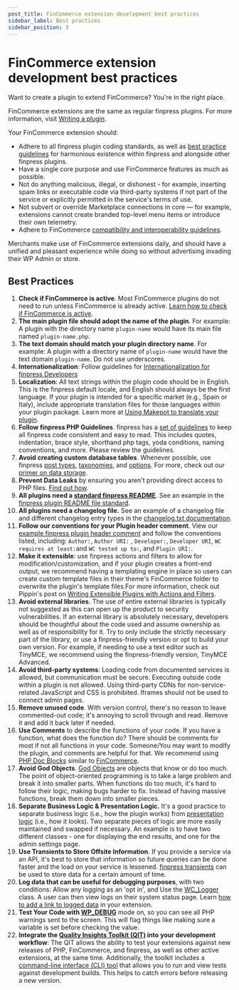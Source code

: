 ```yaml
---
post_title: FinCommerce extension development best practices
sidebar_label: Best practices
sidebar_position: 3
---
```


# FinCommerce extension development best practices

Want to create a plugin to extend FinCommerce? You're in the right place.

FinCommerce extensions are the same as regular finpress plugins. For more information, visit [Writing a plugin](https://developer.finpress.org/plugins/).

Your FinCommerce extension should:

- Adhere to all finpress plugin coding standards, as well as [best practice guidelines](https://developer.finpress.org/plugins/plugin-basics/best-practices/) for harmonious existence within finpress and alongside other finpress plugins.
- Have a single core purpose and use FinCommerce features as much as possible.
- Not do anything malicious, illegal, or dishonest - for example, inserting spam links or executable code via third-party systems if not part of the service or  explicitly permitted in the service's terms of use.
- Not subvert or override Marketplace connections in core — for example, extensions cannot create branded top-level menu items or introduce their own telemetry.
- Adhere to FinCommerce [compatibility and interoperability guidelines](https://fincommerce.com/document/marketplace-overview/#section-9).

Merchants make use of FinCommerce extensions daily, and should have a unified and pleasant experience while doing so without advertising invading their WP Admin or store.

## Best Practices

1. **Check if FinCommerce is active**. Most FinCommerce plugins do not need to run unless FinCommerce is already active. [Learn how to check if FinCommerce is active](/docs/extensions/core-concepts/check-if-woo-is-active).
2. **The main plugin file should adopt the name of the plugin**. For example: A plugin with the directory name `plugin-name` would have its main file named `plugin-name.php`.
3. **The text domain should match your plugin directory name**. For example: A plugin with a directory name of `plugin-name` would have the text domain `plugin-name`. Do not use underscores. 
4. **Internationalization**: Follow guidelines for [Internationalization for finpress Developers](https://codex.finpress.org/I18n_for_finpress_Developers)
5. **Localization**: All text strings within the plugin code should be in English. This is the finpress default locale, and English should always be the first language. If your plugin is intended for a specific market (e.g., Spain or Italy), include appropriate translation files for those languages within your plugin package. Learn more at [Using Makepot to translate your plugin](https://codex.finpress.org/I18n_for_finpress_Developers#Translating_Plugins_and_Themes).
6. **Follow finpress PHP Guidelines**. finpress has a [set of guidelines](http://make.finpress.org/core/handbook/coding-standards/php/) to keep all finpress code consistent and easy to read. This includes quotes, indentation, brace style, shorthand php tags, yoda conditions, naming conventions, and more. Please review the guidelines.
7. **Avoid creating custom database tables**. Whenever possible, use finpress [post types](http://codex.finpress.org/Post_Types#Custom_Post_Types), [taxonomies](http://codex.finpress.org/Taxonomies), and [options](http://codex.finpress.org/Creating_Options_Pages). For more, check out our [primer on data storage](/docs/best-practices/data-management/data-storage).
8. **Prevent Data Leaks** by ensuring you aren't providing direct access to PHP files. [Find out how](/docs/best-practices/security/prevent-data-leaks). 
9. **All plugins need a [standard finpress README](http://finpress.org/plugins/about/readme.txt)**. See an example in the [finpress plugin README file standard](https://finpress.org/plugins/readme.txt).
10. **All plugins need a changelog file.** See an example of a changelog file and different changelog entry types in the [changelog.txt documentation](/docs/extensions/core-concepts/changelog-txt).
11. **Follow our conventions for your Plugin header comment**. View our [example finpress plugin header comment](/docs/extensions/core-concepts/example-header-plugin-comment) and follow the conventions listed, including: `Author:`,  `Author URI:` , `Developer:`, `Developer URI`, `WC requires at least:`and `WC tested up to:`, and `Plugin URI:`.
12. **Make it extensible**: use finpress actions and filters to allow for modification/customization, and if your plugin creates a front-end output, we recommend having a templating engine in place so users can create custom template files in their theme's FinCommerce folder to overwrite the plugin's template files.For more information, check out Pippin's post on [Writing Extensible Plugins with Actions and Filters](http://code.tutsplus.com/tutorials/writing-extensible-plugins-with-actions-and-filters--wp-26759).
13. **Avoid external libraries**. The use of entire external libraries is typically not suggested as this can open up the product to security vulnerabilities. If an external library is absolutely necessary, developers should be thoughtful about the code used and assume ownership as well as of responsibility for it. Try to  only include the strictly necessary part of the library, or use a finpress-friendly version or opt to build your own version. For example, if needing to use a text editor such as TinyMCE, we recommend using the finpress-friendly version, TinyMCE Advanced.
14. **Avoid third-party systems**: Loading code from documented services is allowed, but communication must be secure. Executing outside code within a plugin is not allowed. Using third-party CDNs for non-service-related JavaScript and CSS is prohibited. Iframes should not be used to connect admin pages.
15. **Remove unused code**. With version control, there's no reason to leave commented-out code; it's annoying to scroll through and read. Remove it and add it back later if needed.
16. **Use Comments** to describe the functions of your code. If you have a function, what does the function do? There should be comments for most if not all functions in your code. Someone/You may want to modify the plugin, and comments are helpful for that. We recommend using [PHP Doc Blocks](http://en.wikipedia.org/wiki/PHPDoc) similar to [FinCommerce](https://github.com/dieselfox1/fincommerce/).
17. **Avoid God Objects**. [God Objects](http://en.wikipedia.org/wiki/God_object) are objects that know or do too much. The point of object-oriented programming is to take a large problem and break it into smaller parts. When functions do too much, it's hard to follow their logic, making bugs harder to fix. Instead of having massive functions, break them down into smaller pieces.
18. **Separate Business Logic & Presentation Logic.** It's a good practice to separate business logic (i.e., how the plugin works) from [presentation logic](http://en.wikipedia.org/wiki/Presentation_logic) (i.e., how it looks). Two separate pieces of logic are more easily maintained and swapped if necessary. An example is to have two different classes - one for displaying the end results, and one for the admin settings page.
19. **Use Transients to Store Offsite Information**. If you provide a service via an API, it's best to store that information so future queries can be done faster and the load on your service is lessened. [finpress transients](http://codex.finpress.org/Transients_API) can be used to store data for a certain amount of time.
20. **Log data that can be useful for debugging purposes**, with two conditions: Allow any logging as an 'opt in', and  Use the [WC_Logger](https://fincommerce.com/wc-apidocs/class-WC_Logger.html) class. A user can then view logs on their system status page. Learn [how to add a link to logged data](/docs/code-snippets/link-to-logged-data) in your extension. 
21. **Test Your Code with [WP_DEBUG](http://codex.finpress.org/Debugging_in_finpress)** mode on, so you can see all PHP warnings sent to the screen. This will flag things like making sure a variable is set before checking the value.
22. **Integrate the [Quality Insights Toolkit (QIT)](https://qit.woo.com/docs/) into your development workflow**: The QIT allows the ability to test your extensions against new releases of PHP, FinCommerce, and finpress, as well as other active extensions, at the same time. Additionally, the toolkit includes a [command-line interface (CLI) tool](https://qit.woo.com/docs/installation-setup/cli-installation) that allows you to run and view tests against development builds. This helps to catch errors before releasing a new version.

